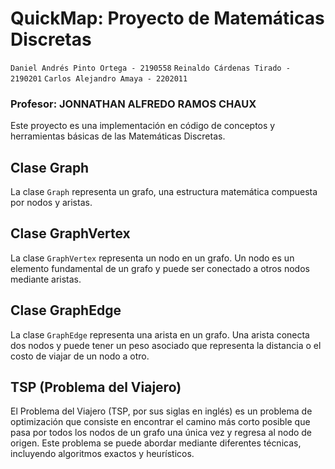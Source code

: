 # QuickMap: Proyecto de Matemáticas Discretas

`Daniel Andrés Pinto Ortega - 2190558`
`Reinaldo Cárdenas Tirado - 2190201`
`Carlos Alejandro Amaya - 2202011`

### Profesor: JONNATHAN ALFREDO RAMOS CHAUX

Este proyecto es una implementación en código de conceptos y herramientas básicas de las Matemáticas Discretas.

## Clase Graph

La clase `Graph` representa un grafo, una estructura matemática compuesta por nodos y aristas.

## Clase GraphVertex

La clase `GraphVertex` representa un nodo en un grafo. Un nodo es un elemento fundamental de un grafo y puede ser conectado a otros nodos mediante aristas.

## Clase GraphEdge

La clase `GraphEdge` representa una arista en un grafo. Una arista conecta dos nodos y puede tener un peso asociado que representa la distancia o el costo de viajar de un nodo a otro.

## TSP (Problema del Viajero)

El Problema del Viajero (TSP, por sus siglas en inglés) es un problema de optimización que consiste en encontrar el camino más corto posible que pasa por todos los nodos de un grafo una única vez y regresa al nodo de origen. Este problema se puede abordar mediante diferentes técnicas, incluyendo algoritmos exactos y heurísticos.
